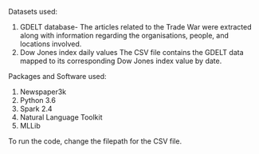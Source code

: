Datasets used:

1. GDELT database- The articles related to the Trade War were extracted along with information regarding the organisations, people, and locations involved. 
2. Dow Jones index daily values 
The CSV file contains the GDELT data mapped to its corresponding Dow Jones index value by date.

Packages and Software used:
1. Newspaper3k 
2. Python 3.6
3. Spark 2.4
4. Natural Language Toolkit 
5. MLLib 

To run the code, change the filepath for the CSV file.